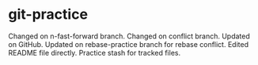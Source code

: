 # git-practice
Changed on n-fast-forward branch.
Changed on conflict branch.
Updated on GitHub.
Updated on rebase-practice branch for rebase conflict.
Edited README file directly.
Practice stash for tracked files.

